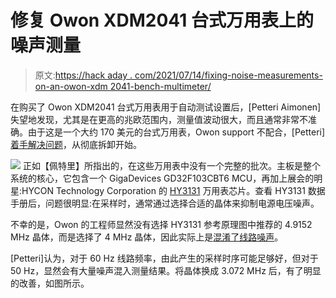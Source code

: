 # 修复 Owon XDM2041 台式万用表上的噪声测量

> 原文:[https://hack aday . com/2021/07/14/fixing-noise-measurements-on-an-owon-xdm 2041-bench-multimeter/](https://hackaday.com/2021/07/14/fixing-noisy-measurements-on-an-owon-xdm2041-bench-multimeter/)

在购买了 Owon XDM2041 台式万用表用于自动测试设置后，[Petteri Aimonen]失望地发现，尤其是在更高的兆欧范围内，测量值波动很大，而且通常非常不准确。由于这是一个大约 170 美元的台式万用表，Owon support 不配合，[Petteri] [着手解决问题](http://essentialscrap.com/owon_fix/)，从彻底拆卸开始。

[![](../Images/b8476233b7646dd8d74546cd822009b7.png)](https://hackaday.com/wp-content/uploads/2021/07/resistance_noise.png) 正如【佩特里】所指出的，在这些万用表中没有一个完整的批次。主板是整个系统的核心，它包含一个 GigaDevices GD32F103CBT6 MCU，再加上展会的明星:HYCON Technology Corporation 的 [HY3131](https://www.hycontek.com/wp-content/uploads/DS-HY3131_EN.pdf) 万用表芯片。查看 HY3131 数据手册后，问题很明显:在采样时，通常通过选择合适的晶体来抑制电源电压噪声。

不幸的是，Owon 的工程师显然没有选择 HY3131 参考原理图中推荐的 4.9152 MHz 晶体，而是选择了 4 MHz 晶体，因此实际上是[混淆了线路噪声](https://hackaday.com/2017/03/23/say-it-with-me-aliasing/)。

[Petteri]认为，对于 60 Hz 线路频率，由此产生的采样时序可能足够好，但对于 50 Hz，显然会有大量噪声混入测量结果。将晶体换成 3.072 MHz 后，有了明显的改善，如图所示。